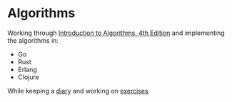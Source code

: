 # Algorithms

Working through [Introduction to
Algorithms, 4th Edition](https://mitpress.mit.edu/9780262046305/) and
implementing the algorithms in:

- Go
- Rust
- Erlang
- Clojure

While keeping a [diary](diary.md) and working on [exercises](exercises/).
